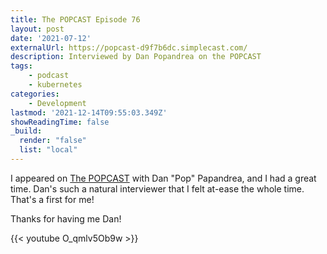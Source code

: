 ```yaml
---
title: The POPCAST Episode 76
layout: post
date: '2021-07-12'
externalUrl: https://popcast-d9f7b6dc.simplecast.com/
description: Interviewed by Dan Popandrea on the POPCAST
tags:
    - podcast
    - kubernetes
categories:
    - Development
lastmod: '2021-12-14T09:55:03.349Z'
showReadingTime: false
_build:
  render: "false"
  list: "local"
---
```



I appeared on [The POPCAST](https://popcast-d9f7b6dc.simplecast.com/) with Dan "Pop" Papandrea, and I had a great time. Dan's such a natural interviewer that I felt at-ease the whole time. That's a first for me!

Thanks for having me Dan!

{{< youtube O_qmlv5Ob9w >}}
